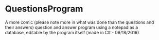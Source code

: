 # QuestionsProgram
A more comic (please note more in what was done than the questions and their answers) question and answer program using a notepad as a database, editable by the program itself (made in C# - 09/18/2019)
